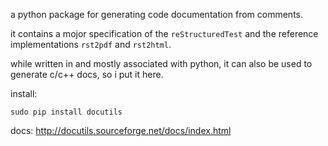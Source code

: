 a python package for generating code documentation from comments.

it contains a mojor specification of the `reStructuredTest`
and the reference implementations `rst2pdf` and `rst2html`.

while written in and mostly associated with python,
it can also be used to generate c/c++ docs, so i put it here.

install:

    sudo pip install docutils

docs: <http://docutils.sourceforge.net/docs/index.html>
